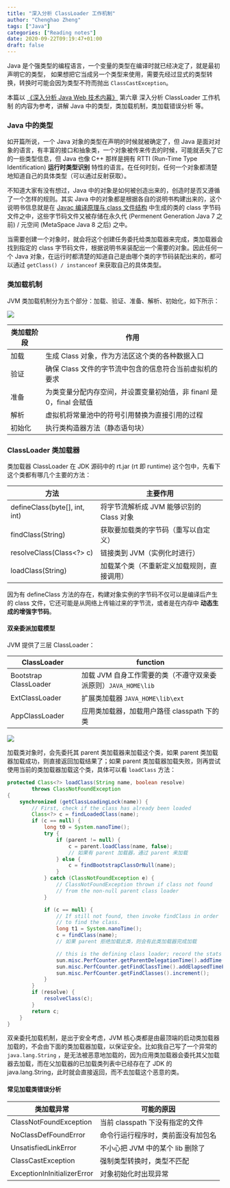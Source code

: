 ```yaml
---
title: "深入分析 ClassLoader 工作机制"
author: "Chenghao Zheng"
tags: ["Java"]
categories: ["Reading notes"]
date: 2020-09-22T09:19:47+01:00
draft: false
---
```


Java 是个强类型的编程语言，一个变量的类型在编译时就已经决定了，就是最初声明它的类型， 如果想把它当成另一个类型来使用，需要先经过显式的类型转换，转换时可能会因为类型不符而抛出 `ClassCastException`。

本篇以 [《深入分析 Java Web 技术内幕》](https://book.douban.com/subject/25953851/) 第六章 深入分析 ClassLoader 工作机制 的内容为参考，讲解 Java 中的类型，类加载机制，类加载错误分析 等。

### Java 中的类型

如开篇所说，一个 Java 对象的类型在声明的时候就被确定了，但 Java 是面对对象的语言，有丰富的接口和抽象类，一个对象被传来传去的时候，可能就丢失了它的一些类型信息，但 Java 也像 C++ 那样是拥有 RTTI (Run-Time Type Identification) **运行时类型识别** 特性的语言。在任何时刻，任何一个对象都清楚地知道自己的具体类型（可以通过反射获取）。 

不知道大家有没有想过，Java 中的对象是如何被创造出来的，创造时是否又遵循了一个怎样的规则。其实 Java 中的对象都是根据各自的说明书构建出来的，这个说明书信息就是在 [Javac 编译原理与 class 文件结构](https://hoffmanzheng.github.io/2020/java-compile/) 中生成的类的 class 字节码文件之中，这些字节码文件又被存储在永久代 (Permenent Generation Java 7 之前) / 元空间 (MetaSpace Java 8 之后) 之中。

当需要创建一个对象时，就会将这个创建任务委托给类加载器来完成，类加载器会找到指定的 class 字节码文件，根据说明书来装配出一个需要的对象。因此任何一个 Java 对象，在运行时都清楚的知道自己是由哪个类的字节码装配出来的，都可以通过 `getClass() / instanceof` 来获取自己的具体类型。 

### 类加载机制

JVM 类加载机制分为五个部分：加载、验证、准备、解析、初始化，如下所示：

![](/images/class-load-process.jpg)

| 类加载阶段 | 作用                                                         |
| ---------- | ------------------------------------------------------------ |
| 加载       | 生成 Class 对象，作为方法区这个类的各种数据入口              |
| 验证       | 确保 Class 文件的字节流中包含的信息符合当前虚拟机的要求      |
| 准备       | 为类变量分配内存空间，并设置变量初始值，非 finanl 是0，final 会赋值 |
| 解析       | 虚拟机将常量池中的符号引用替换为直接引用的过程               |
| 初始化     | 执行类构造器方法（静态语句块）                               |

### ClassLoader 类加载器

类加载器 ClassLoader 在 JDK 源码中的 rt.jar (rt 即 runtime) 这个包中，先看下这个类都有哪几个主要的方法：

| 方法                          | 主要作用                                   |
| ----------------------------- | ------------------------------------------ |
| defineClass(byte[], int, int) | 将字节流解析成 JVM 能够识别的 Class 对象   |
| findClass(String)             | 获取要加载类的字节码（重写以自定义）       |
| resolveClass(Class<?> c)      | 链接类到 JVM（实例化时进行）               |
| loadClass(String)             | 加载某个类（不重新定义加载规则，直接调用） |

因为有 defineClass 方法的存在，构建对象实例的字节码不仅可以是编译后产生的 class 文件，它还可能是从网络上传输过来的字节流，或者是在内存中 **动态生成的增强字节码**。

#### 双亲委派加载模型

JVM 提供了三层 ClassLoader：

| ClassLoader           | function                                                     |
| --------------------- | ------------------------------------------------------------ |
| Bootstrap ClassLoader | 加载 JVM 自身工作需要的类（不遵守双亲委派原则）`JAVA_HOME\lib` |
| ExtClassLoader        | 扩展类加载器 `JAVA_HOME\lib\ext`                             |
| AppClassLoader        | 应用类加载器，加载用户路径 classpath 下的类                  |

![](/images/ClassLoader.jpg)

加载类对象时，会先委托其 parent 类加载器来加载这个类，如果 parent 类加载器加载成功，则直接返回加载结果了；如果 parent 类加载器加载失败，则再尝试使用当前的类加载器加载这个类，具体可以看 `loadClass` 方法：

```java
protected Class<?> loadClass(String name, boolean resolve)
        throws ClassNotFoundException
{
    synchronized (getClassLoadingLock(name)) {
        // First, check if the class has already been loaded
        Class<?> c = findLoadedClass(name);
        if (c == null) {
            long t0 = System.nanoTime();
            try {
                if (parent != null) {
                    c = parent.loadClass(name, false);
                    // 如果有 parent 加载器，通过 parent 来加载
                } else {
                    c = findBootstrapClassOrNull(name);
                }
            } catch (ClassNotFoundException e) {
                // ClassNotFoundException thrown if class not found
                // from the non-null parent class loader
            }

            if (c == null) {
                // If still not found, then invoke findClass in order
                // to find the class.
                long t1 = System.nanoTime();
                c = findClass(name);
                // 如果 parent 拒绝加载此类，则会有此类加载器完成加载

                // this is the defining class loader; record the stats
                sun.misc.PerfCounter.getParentDelegationTime().addTime(t1 - t0);
                sun.misc.PerfCounter.getFindClassTime().addElapsedTimeFrom(t1);
                sun.misc.PerfCounter.getFindClasses().increment();
            }
        }
        if (resolve) {
            resolveClass(c);
        }
        return c;
    }
}
```

双亲委托加载机制，是出于安全考虑，JVM 核心类都是由最顶端的启动类加载器加载的，不会由下面的类加载器加载，以保证安全。比如我自己写了一个异常的 `java.lang.String` ，是无法被恶意地加载的，因为应用类加载器会委托其父加载器去加载，而在父加载器的已加载类列表中已经存在了 JDK 的 java.lang.String，此时就会直接返回，而不去加载这个恶意的类。

#### 常见加载类错误分析

| 类加载异常                  | 可能的原因                         |
| --------------------------- | ---------------------------------- |
| ClassNotFoundException      | 当前 classpath 下没有指定的文件    |
| NoClassDefFoundError        | 命令行运行程序时，类前面没有加包名 |
| UnsatisfiedLinkError        | 不小心把 JVM 中的某个 lib 删除了   |
| ClassCastException          | 强制类型转换时，类型不匹配         |
| ExceptionInInitializerError | 对象初始化时出现异常               |



